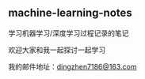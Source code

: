 ## machine-learning-notes

学习机器学习/深度学习过程记录的笔记

欢迎大家和我一起探讨一起学习

我的邮件地址：<email>dingzhen7186@163.com</email>

